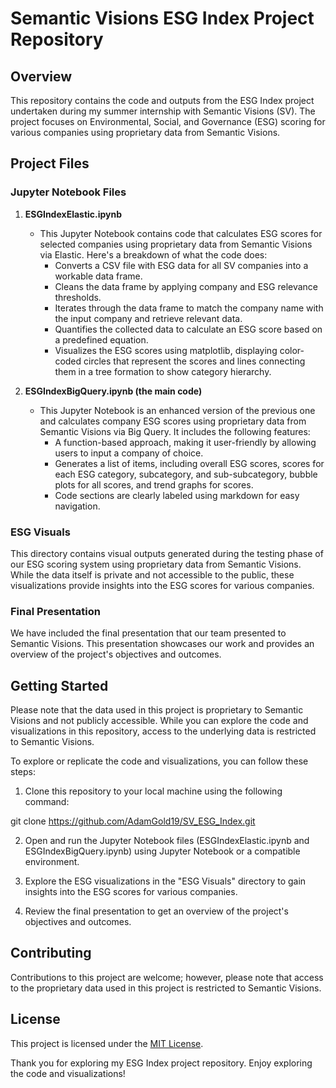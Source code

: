 # Semantic Visions ESG Index Project Repository

## Overview

This repository contains the code and outputs from the ESG Index project undertaken during my summer internship with Semantic Visions (SV). The project focuses on Environmental, Social, and Governance (ESG) scoring for various companies using proprietary data from Semantic Visions.

## Project Files

### Jupyter Notebook Files

1. **ESGIndexElastic.ipynb**
   - This Jupyter Notebook contains code that calculates ESG scores for selected companies using proprietary data from Semantic Visions via Elastic. Here's a breakdown of what the code does:
     - Converts a CSV file with ESG data for all SV companies into a workable data frame.
     - Cleans the data frame by applying company and ESG relevance thresholds.
     - Iterates through the data frame to match the company name with the input company and retrieve relevant data.
     - Quantifies the collected data to calculate an ESG score based on a predefined equation.
     - Visualizes the ESG scores using matplotlib, displaying color-coded circles that represent the scores and lines connecting them in a tree formation to show category hierarchy.

2. **ESGIndexBigQuery.ipynb (the main code)**
   - This Jupyter Notebook is an enhanced version of the previous one and calculates company ESG scores using proprietary data from Semantic Visions via Big Query. It includes the following features:
     - A function-based approach, making it user-friendly by allowing users to input a company of choice.
     - Generates a list of items, including overall ESG scores, scores for each ESG category, subcategory, and sub-subcategory, bubble plots for all scores, and trend graphs for scores.
     - Code sections are clearly labeled using markdown for easy navigation.
    
### ESG Visuals

This directory contains visual outputs generated during the testing phase of our ESG scoring system using proprietary data from Semantic Visions. While the data itself is private and not accessible to the public, these visualizations provide insights into the ESG scores for various companies.

### Final Presentation

We have included the final presentation that our team presented to Semantic Visions. This presentation showcases our work and provides an overview of the project's objectives and outcomes.

## Getting Started

Please note that the data used in this project is proprietary to Semantic Visions and not publicly accessible. While you can explore the code and visualizations in this repository, access to the underlying data is restricted to Semantic Visions.

To explore or replicate the code and visualizations, you can follow these steps:

1. Clone this repository to your local machine using the following command:

git clone https://github.com/AdamGold19/SV_ESG_Index.git


2. Open and run the Jupyter Notebook files (ESGIndexElastic.ipynb and ESGIndexBigQuery.ipynb) using Jupyter Notebook or a compatible environment.

3. Explore the ESG visualizations in the "ESG Visuals" directory to gain insights into the ESG scores for various companies.

4. Review the final presentation to get an overview of the project's objectives and outcomes.

## Contributing

Contributions to this project are welcome; however, please note that access to the proprietary data used in this project is restricted to Semantic Visions.

## License

This project is licensed under the [MIT License](LICENSE).

Thank you for exploring my ESG Index project repository. Enjoy exploring the code and visualizations!
